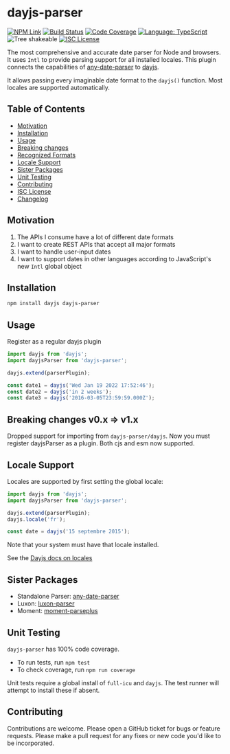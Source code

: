 # dayjs-parser

[![NPM Link](https://img.shields.io/npm/v/dayjs-parser?v=1.0.2)](https://npmjs.com/package/dayjs-parser)
[![Build Status](https://github.com/kensnyder/dayjs-parser/actions/workflows/workflow.yml/badge.svg?v=1.0.2)](https://github.com/kensnyder/dayjs-parser/actions)
[![Code Coverage](https://codecov.io/gh/kensnyder/dayjs-parser/branch/main/graph/badge.svg?v=1.0.2)](https://codecov.io/gh/kensnyder/dayjs-parser)
[![Language: TypeScript](https://badgen.net/static/language/TS?v=1.0.2)](https://github.com/search?q=repo:kensnyder/dayjs-parser++language:TypeScript&type=code)
![Tree shakeable](https://badgen.net/static/tree%20shakeable/yes/green?v=1.0.2)
[![ISC License](https://badgen.net/github/license/kensnyder/dayjs-parser?v=1.0.2)](https://opensource.org/licenses/ISC)

The most comprehensive and accurate date parser for Node and browsers. It uses
`Intl` to provide parsing support for all installed locales. This plugin 
connects the capabilities of 
[any-date-parser](https://npmjs.com/package/dany-date-parser) to
[dayjs](https://day.js.org).

It allows passing every imaginable date format to the `dayjs()` function. Most 
locales are supported automatically.

## Table of Contents

- [Motivation](#motivation)
- [Installation](#installation)
- [Usage](#usage)
- [Breaking changes](#breaking-changes-v0x--v1x)
- [Recognized Formats](http://npmjs.com/packages/dayjs-parser#recognized-formats)
- [Locale Support](#locale-support)
- [Sister Packages](#sister-packages)
- [Unit Testing](#unit-testing)
- [Contributing](#contributing)
- [ISC License](./LICENSE.md)
- [Changelog](./CHANGELOG.md)

## Motivation

1. The APIs I consume have a lot of different date formats
1. I want to create REST APIs that accept all major formats
1. I want to handle user-input dates
1. I want to support dates in other languages according to JavaScript's new
   `Intl` global object

## Installation

```bash
npm install dayjs dayjs-parser
```

## Usage

Register as a regular dayjs plugin

```js
import dayjs from 'dayjs';
import dayjsParser from 'dayjs-parser';

dayjs.extend(parserPlugin);

const date1 = dayjs('Wed Jan 19 2022 17:52:46');
const date2 = dayjs('in 2 weeks');
const date3 = dayjs('2016-03-05T23:59:59.000Z');
```

## Breaking changes v0.x => v1.x

Dropped support for importing from `dayjs-parser/dayjs`. Now you must register
dayjsParser as a plugin. Both cjs and esm now supported.

## Locale Support

Locales are supported by first setting the global locale:

```js
import dayjs from 'dayjs';
import dayjsParser from 'dayjs-parser';

dayjs.extend(parserPlugin);
dayjs.locale('fr');

const date = dayjs('15 septembre 2015');
```

Note that your system must have that locale installed.

See the [Dayjs docs on locales](https://day.js.org/docs/en/i18n/i18n)

## Sister Packages

- Standalone Parser:
  [any-date-parser](http://npmjs.com/packages/any-date-parser)
- Luxon: [luxon-parser](http://npmjs.com/package/luxon-parser)
- Moment: [moment-parseplus](http://npmjs.com/package/moment-parseplus)

## Unit Testing

`dayjs-parser` has 100% code coverage.

- To run tests, run `npm test`
- To check coverage, run `npm run coverage`

Unit tests require a global install of `full-icu` and `dayjs`. The test runner
will attempt to install these if absent.

## Contributing

Contributions are welcome. Please open a GitHub ticket for bugs or feature
requests. Please make a pull request for any fixes or new code you'd like to be
incorporated.

